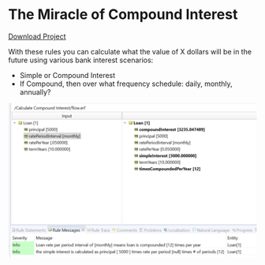 # The Miracle of Compound Interest

[Download Project](https://github.com/corticon/templates/blob/main/Projects/Calculate%20Compound%20Interest/Calculate%20Compound%20Interest.zip)


With these rules you can calculate what the value of X dollars will be in the future using various bank interest scenarios:
- Simple or Compound Interest
- If Compound, then over what frequency schedule: daily, monthly, annually?

![Alt text](images/test.png)